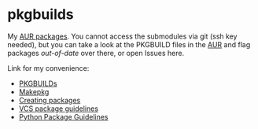  # pkgbuilds

My [AUR packages](https://aur.archlinux.org/packages/?SeB=m&K=qbvt). You cannot access the submodules via git (ssh key needed), but you can take a look at the PKGBUILD files in the [AUR](https://aur.archlinux.org/packages/?SeB=m&K=qbvt) and flag packages _out-of-date_ over there, or open Issues here.

Link for my convenience:
 * [PKGBUILDs](https://wiki.archlinux.org/index.php/PKGBUILD)  
 * [Makepkg](https://wiki.archlinux.org/index.php/Makepkg)  
 * [Creating packages](https://wiki.archlinux.org/index.php/Creating_packages)  
 * [VCS package guidelines](https://wiki.archlinux.org/index.php/VCS_package_guidelines)  
 * [Python Package Guidelines](https://wiki.archlinux.org/index.php/Python_package_guidelines)  